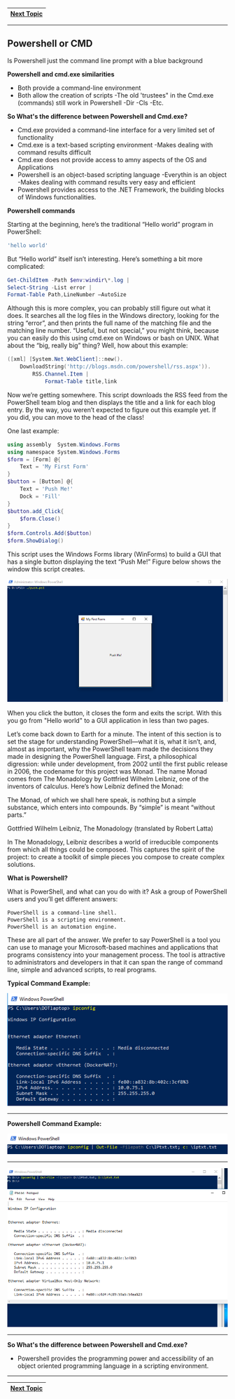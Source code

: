 |[Next Topic](/00-Table-of-Contents.md)|
|---|

---

## Powershell or CMD

Is Powershell just the command line prompt with a blue background

**Powershell and cmd.exe similarities**
  - Both provide a command-line environment
  - Both allow the creation of scripts
  -The old 'trustees" in the Cmd.exe (commands) still work in Powershell
    -Dir
    -Cls
    -Etc.
    
**So What's the difference between Powershell and Cmd.exe?**

  - Cmd.exe provided a command-line interface for a very limited set of functionality
  - Cmd.exe is a text-based scripting environment
    -Makes dealing with command results difficult
  - Cmd.exe does not provide access to amny aspects of the OS and Applications
  - Powershell is an object-based scripting language
    -Everythin is an object
    -Makes dealing with command results very easy and efficient
  - Powershell provides access to the .NET Framework, the building blocks of Windows functionalities.

**Powershell commands**

Starting at the beginning, here’s the traditional “Hello world” program in PowerShell:

```powershell
'hello world'
```
But “Hello world” itself isn’t interesting. Here’s something a bit more complicated:
```powershell
Get-ChildItem -Path $env:windir\*.log |
Select-String -List error |
Format-Table Path,LineNumber –AutoSize
```
Although this is more complex, you can probably still figure out what it does. It searches all the log files in the Windows directory, looking for the string “error”, and then prints the full name of the matching file and the matching line number. “Useful, but not special,” you might think, because you can easily do this using cmd.exe on Windows or bash on UNIX. What about the “big, really big” thing? Well, how about this example:
```powershell
([xml] [System.Net.WebClient]::new().
    DownloadString('http://blogs.msdn.com/powershell/rss.aspx')).
        RSS.Channel.Item |
            Format-Table title,link
```
Now we’re getting somewhere. This script downloads the RSS feed from the PowerShell team blog and then displays the title and a link for each blog entry. By the way, you weren’t expected to figure out this example yet. If you did, you can move to the head of the class!

One last example:
```powershell
using assembly  System.Windows.Forms
using namespace System.Windows.Forms
$form = [Form] @{
    Text = 'My First Form'
}
$button = [Button] @{
    Text = 'Push Me!'
    Dock = 'Fill'
}
$button.add_Click{
    $form.Close()
}
$form.Controls.Add($button)
$form.ShowDialog()
```
This script uses the Windows Forms library (WinForms) to build a GUI that has a single button displaying the text “Push Me!” Figure below shows the window this script creates.

![](/Assets/image1.png)

When you click the button, it closes the form and exits the script. With this you go from "Hello world" to a GUI application in less than two pages.

Let’s come back down to Earth for a minute. The intent of this section is to set the stage for understanding PowerShell—what it is, what it isn’t, and, almost as important, why the PowerShell team made the decisions they made in designing the PowerShell language. First, a philosophical digression: while under development, from 2002 until the first public release in 2006, the codename for this project was Monad. The name Monad comes from The Monadology by Gottfried Wilhelm Leibniz, one of the inventors of calculus. Here’s how Leibniz defined the Monad:

The Monad, of which we shall here speak, is nothing but a simple substance, which enters into compounds. By “simple” is meant “without parts.”

Gottfried Wilhelm Leibniz, The Monadology (translated by Robert Latta)

In The Monadology, Leibniz describes a world of irreducible components from which all things could be composed. This captures the spirit of the project: to create a toolkit of simple pieces you compose to create complex solutions.

**What is Powershell?** 

What is PowerShell, and what can you do with it? Ask a group of PowerShell users and you’ll get different answers:
```
PowerShell is a command-line shell.
PowerShell is a scripting environment.
PowerShell is an automation engine.
```
These are all part of the answer. We prefer to say PowerShell is a tool you can use to manage your Microsoft-based machines and applications that programs consistency into your management process. The tool is attractive to administrators and developers in that it can span the range of command line, simple and advanced scripts, to real programs.

**Typical Command Example:**

![](/Assets/image2.png)

---

**Powershell Command Example:**

![](/Assets/image3.png)   

---

![](/Assets/image4.png)

---

**So What's the difference between Powershell and Cmd.exe?**
  * Powershell provides the programming power and accessibility of an object oriented programming language in a scripting environment.
  
---

|[Next Topic](/02_Basics_Of_Powershell/02_Finding_Help.md)|
|---|
